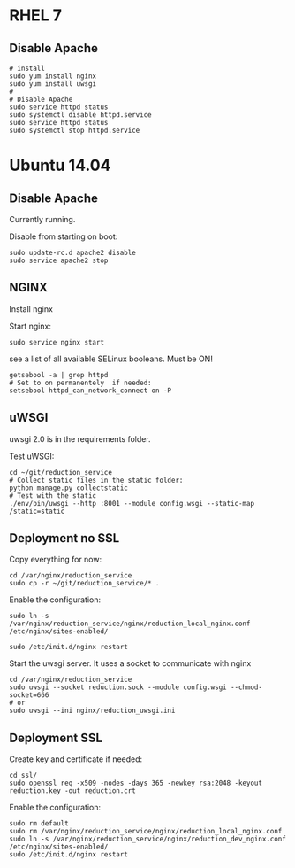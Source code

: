 # RHEL 7


## Disable Apache

```
# install
sudo yum install nginx
sudo yum install uwsgi
#
# Disable Apache
sudo service httpd status
sudo systemctl disable httpd.service
sudo service httpd status
sudo systemctl stop httpd.service
```



# Ubuntu 14.04

## Disable Apache

Currently running.

Disable from starting on boot:
```
sudo update-rc.d apache2 disable
sudo service apache2 stop
```

## NGINX

Install nginx

Start nginx:
```
sudo service nginx start
```

see a list of all available SELinux booleans. Must be ON!
```
getsebool -a | grep httpd
# Set to on permanentely  if needed:
setsebool httpd_can_network_connect on -P
```

## uWSGI

 uwsgi 2.0 is in the requirements folder.

Test uWSGI:
```
cd ~/git/reduction_service
# Collect static files in the static folder:
python manage.py collectstatic
# Test with the static 
./env/bin/uwsgi --http :8001 --module config.wsgi --static-map /static=static
```


## Deployment no SSL

Copy everything for now:
```
cd /var/nginx/reduction_service
sudo cp -r ~/git/reduction_service/* .
```

Enable the configuration:
```
sudo ln -s /var/nginx/reduction_service/nginx/reduction_local_nginx.conf  /etc/nginx/sites-enabled/
```

```
sudo /etc/init.d/nginx restart
```

Start the uwsgi server. It uses a socket to communicate with nginx
```
cd /var/nginx/reduction_service
sudo uwsgi --socket reduction.sock --module config.wsgi --chmod-socket=666
# or
sudo uwsgi --ini nginx/reduction_uwsgi.ini
```

## Deployment SSL

Create key and certificate if needed:
```
cd ssl/
sudo openssl req -x509 -nodes -days 365 -newkey rsa:2048 -keyout reduction.key -out reduction.crt
```

Enable the configuration:
```
sudo rm default
sudo rm /var/nginx/reduction_service/nginx/reduction_local_nginx.conf
sudo ln -s /var/nginx/reduction_service/nginx/reduction_dev_nginx.conf  /etc/nginx/sites-enabled/
sudo /etc/init.d/nginx restart
```
